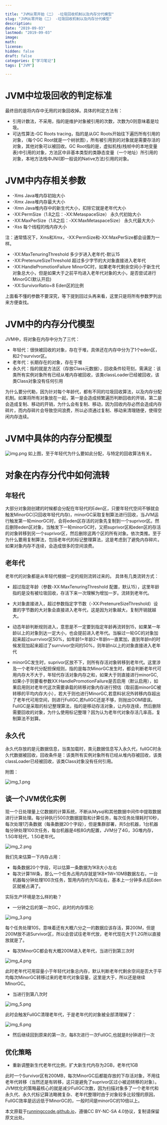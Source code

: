 ```yaml
---

title: "JVM从零开始（二） -垃圾回收机制以及内存分代模型"
slug: "JVM从零开始（二） -垃圾回收机制以及内存分代模型"
description:
date: "2019-09-03"
lastmod: "2019-09-03"
image:
math:
license:
hidden: false
draft: false
categories: ["学习笔记"]
tags: ["JVM"]

---
```

# JVM中垃圾回收的判定标准

最终目的是将内存中无用的对象回收掉。具体的判定方法有：

- 引用计数法，不采用，指的是维护对象被引用的次数，次数为0则意味着是垃圾。
- 可达性算法-GC Roots tracing，指的是从GC Roots开始往下遍历所有引用的对象，（每个GC Root就是一个树状图），所有被引用到的对象就是需要存活的对象，其他对象可以被回收。GC Root指的是，虚拟机栈(栈帧中的本地变量表)中引用的对象，方法区中非基本类型的类静态变量（一个地址）所引用的对象，本地方法栈中JNI(即一般说的Native方法)引用的对象。


# JVM中内存相关参数
- -Xms Java堆内存初始大小
- -Xmx Java堆内存最大大小
- -Xmn Java堆内存中的新生代大小，扣除它就是老年代大小
- -XX:PermSize（1.8之后：-XX:MetaspaceSize） 永久代初始大小
- -XX:MaxPerSize（1.8之后：-XX:MaxMetaspaceSize） 永久代最大大小
- -Xss 每个线程的栈内存大小

注：通常情况下，Xms和Xmx，-XX:PermSize和-XX:MaxPerSize都会设置为一样。

- -XX:MaxTenuringThreshold 多少岁进入老年代-默认15
- -XX:PretenureSizeThreshold 超过多少字节的大对象直接进入老年代
- -XX:HandlePromotionFailure MinorGC时，如果老年代剩余空间小于新生代对象总大小，但是如果大于之前平均进入老年代对象的大小，是否尝试进行MinorGC(默认开启)
- -XX:SurvivorRatio=8 Eden区的比例

上面看不懂的参数不要深究，等下提到回过头再来看，这里只是将所有参数罗列出来方便查找。

# JVM中的内存分代模型
JVM中，将对象在内存中分为了三代：

- 年轻代：很快被回收的对象，存在于堆，具体还在内存中分为了1个eden区，和2个survivor区。
- 老年代：长期存在的对象，存在于堆
- 永久代：指的就是方法区（存放Class元数据），回收条件较苛刻，需满足：该类所有实例对象所有已经从堆内存被回收，该类classLoader已经被回收，该类Class对象没有任何引用

为什么要分代勒，因为针对每个年龄代，都有不同的垃圾回收算法，以及内存分配机制。如果将所有对象放在一起，第一是会造成频繁遍历判断回收的开销，第二是会造成复制、移动的开销，为什么会有复制、移动，因为回收内存必然会造成内存碎片，而内存碎片会导致空间浪费，所以必须通过复制、移动来清理随便，使得空闲内存连续。

# JVM中具体的内存分配模型
![img.png](img.png)
如上图，至于年轻代为什么要如此分配，与特定的回收算法有关。

# 对象在内存分代中如何流转
## 年轻代
大部分对象刚创建的时候都会分配在年轻代的Eden区，只要年轻代空间不够就会触发MinorGC(只回收年轻代内存)，minorGC采取复制算法进行回收，当JVM运行触发第一轮minorGC时，会将eden区存活的对象先复制到一个suprivor区。然后删除eden区对象，当触发下一轮minorGC时，又把suprivor区和eden区的存活的对象转移到另一个suprivor区，然后删除这两个区的所有对象。依次类推。至于为什么要用复制算法，包括老年代的标记整理算法，这是考虑到了避免内存碎片。如果对象内存不连续，会造成很多的空间浪费。
## 老年代
老年代的对象都是从年轻代根据一定的规则流转过来的。
具体有几类流转方式：

- 超过指定年龄（参数-XX:MaxTenuringThreshold 配置，默认15），这里年龄指的是没有被垃圾回收，存活下来一次理解为增加一岁。流转到老年代。

- 大对象直接进入，超过参数指定字节数（-XX:PretenureSizeThreshold）设置的字节数的大对象会直接进入老年代，这是因为对象越大，复制开销就越大。

- 动态年龄判断规则进入，意思是不一定要到指定年龄再流转到15，如果某一年龄以上的对象到达一定大小，也会提前进入老年代。当躲过一轮GC的对象加起来超过surrvivor区50%，如年龄1+年龄2+年龄n一直累加，直到年龄n的时候发现加起来超过了surrvivor空间的50%，则年龄n以上的对象直接进入老年代

- minorGC发生时，suprivor区放不下，则所有存活对象转移到老年代。这里涉及一个老年代分配担保规则，指的是每次MinorGC发生时，都会判断老年代可用内存大不大于，年轻代存活对象内存之和，如果大于则直接进行minorGC,如果小于则要看参数XX:HandlePromotionFailure是否启用（默认启用），如果启用则对老年代这次需要承载的转移对象内存进行预估（取前面minorGC被转移的平均内存大小），若大于则也进行MinorGC,若意料状况外转移内存超出了老年代可用空间，则进行FullGC,若fullGC还是不够，则抛出OOM错误。FullGC是采取的标记整理算法，指的是移动存活对象，让内存连续，然后删除需要回收的对象，为什么使用标记整理？因为认为老年代对象存活几率高，复制算法不划算。

## 永久代
永久代存放的是元数据信息，当类加载时，类元数据信息写入永久代，fullGC时永久代数据被回收，回收条件是：该类所有实例对象所有已经从堆内存被回收，该类classLoader已经被回收，该类Class对象没有任何引用。

附图：

![img_1.png](img_1.png)
## 谈一个JVM优化实例
现一个日处理量上亿数据的计算系统，不断从Mysql和其他数据中间件中提取数据进行计算处理。每分钟执行500次数据提取和计算任务，每次任务处理耗时10秒，每次处理1万条数据（每条数据20个字段），但是集群部署，共5台机器，1台机器每分钟处理100次任务，每台机器是4核8G内配置，JVM分了4G，3G堆内存，1.5G年轻代，1.5G老年代。

![img_2.png](img_2.png)

我们先来估算一下内存占用：

- 每条数据20个字段，可以估算一条数据为1KB大小左右
- 每次计算1W条，那么一个任务占用内存就是1KB*1W=10MB数据左右，一台机器每分钟处理100次任务，暂用内存约为1G左右，基本上一分钟多点后Eden区就被占满了。

实际生产环境是怎么样的勒？

- 一分钟之后的第一次GC，此时的内存情况:

![img_3.png](img_3.png)

每个任务处理10S，意味着还有大概六分之一的数据应该存活，算200M，但是200M放不进Survivor区，所以会尝试往老年代放，老年代现在大于1.2G所以直接放就是了。

- 每次MinorGC都会有大概200M进入老年代，当进行到第三次时

![img_4.png](img_4.png)

此时老年代可用容量小于年轻代对象总内存，默认判断老年代剩余空间是否大于平均每次MinorGC转移过来的老年代对象容量，这里是大于，所以还是继续MInorGC。

- 当进行到第八次时

![img_5.png](img_5.png)

此时会触发FullGC清理老年代，于是老年代的对象被全部清理掉了：

![img_6.png](img_6.png)

- 然后继续回到原来的第一次，每8次进行一次FullGC,也就是8分钟进行一次

## 优化策略
- 重新调整新生代老年代比例，扩大新生代内存为2GB，老年代1GB

此时一个Survivor区有200MB，每次MinorGC后都能存放的下存活对象，不用往老年代转移（当然还是有转移，这只是避免了suprivor区过小被迫转移的对象）。JVM优化的策略最核心的就是减少FullGC次数，因为扫描对象多了一个老年代和永久代、永久代标记算法略微复杂、老年代整理时由于对象较多比较慢的原因，FullGC效率是远远低于MinorGC的，一般时间是minorGC的10倍以上。









本文原载于[runningccode.github.io](https://runningccode.github.io)，遵循CC BY-NC-SA 4.0协议，复制请保留原文出处。